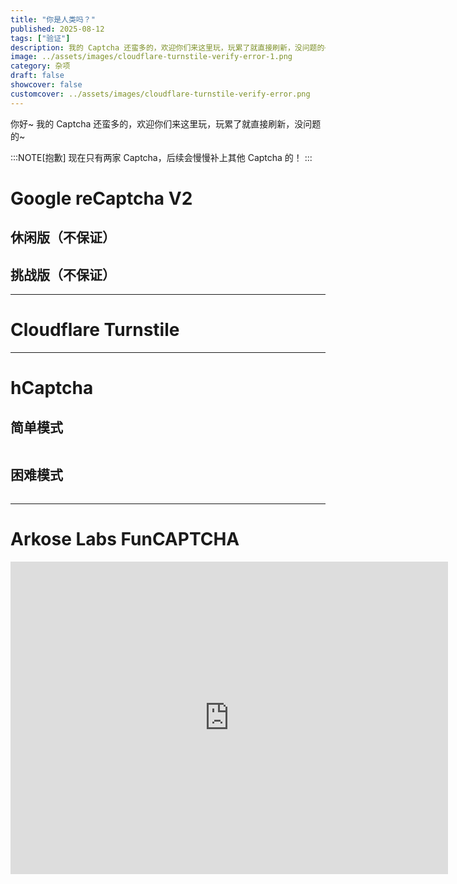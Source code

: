 ```yaml
---
title: "你是人类吗？"
published: 2025-08-12
tags: ["验证"]
description: 我的 Captcha 还蛮多的，欢迎你们来这里玩，玩累了就直接刷新，没问题的~
image: ../assets/images/cloudflare-turnstile-verify-error-1.png
category: 杂项
draft: false
showcover: false
customcover: ../assets/images/cloudflare-turnstile-verify-error.png
---
```

<head>
    <!-- Google reCaptcha v2-->
    <!-- <script src="https://www.google.com/recaptcha/api.js" async defer></script> -->
    <script src="https://recaptcha.net/recaptcha/api.js" async defer></script>
    <!-- Cloudflare Turnstile -->
    <script src="https://challenges.cloudflare.com/turnstile/v0/api.js?onload=onloadTurnstileCallback" defer async></script>
    <!-- hCaptcha -->
    <script src="https://hcaptcha.com/1/api.js?recaptchacompat=off&hl=zh" async defer></script>

</head>

你好~
我的 Captcha 还蛮多的，欢迎你们来这里玩，玩累了就直接刷新，没问题的~

:::NOTE[抱歉]
现在只有两家 Captcha，后续会慢慢补上其他 Captcha 的！
:::

# Google reCaptcha V2
## 休闲版（不保证）
<div class="g-recaptcha" data-sitekey="6LerBqQrAAAAAJm_8-H-wq25iSKxprYEW8G_XYhi"></div>

## 挑战版（不保证）
<div class="g-recaptcha" data-sitekey="6LcQFKQrAAAAAFg294vepQULbQX11BXa0NTt-21h"></div>

---

# Cloudflare Turnstile
<div id="example-container"></div>
<script is:inline>
  function onloadTurnstileCallback() {
    // 确保 turnstile 对象已加载
    if (typeof turnstile !== 'undefined') {
      turnstile.render('#example-container', {
        // 重要：将下面的 sitekey 替换为你自己的
        sitekey: '0x4AAAAAABq8mQb4rm0Y4ir5', // 这是一个用于测试的 key
        callback: function(token) {
          console.log(`挑战成功，获取到的 token 是: ${token}`);
          // 在这里你可以将 token 发送到后端进行验证
        },
      });
    }
  }
</script> 

---

# hCaptcha
## 简单模式
<div class="h-captcha" style="margin: 0; display: inline-block;" data-sitekey="96520da8-ea64-4416-bbcc-f1bc1602bcc4"></div>

## 困难模式
<div class="h-captcha" style="margin: 0; display: inline-block;" data-sitekey="2bca1990-f990-4430-987a-5b7a1522e26e"></div>

---

# Arkose Labs FunCAPTCHA
<iframe src="https://iframe.arkoselabs.com/3EE79F8D-13A6-474B-9278-448EA19F79B3/index.html" width="700" height="500" frameborder="0" allowfullscreen></iframe>